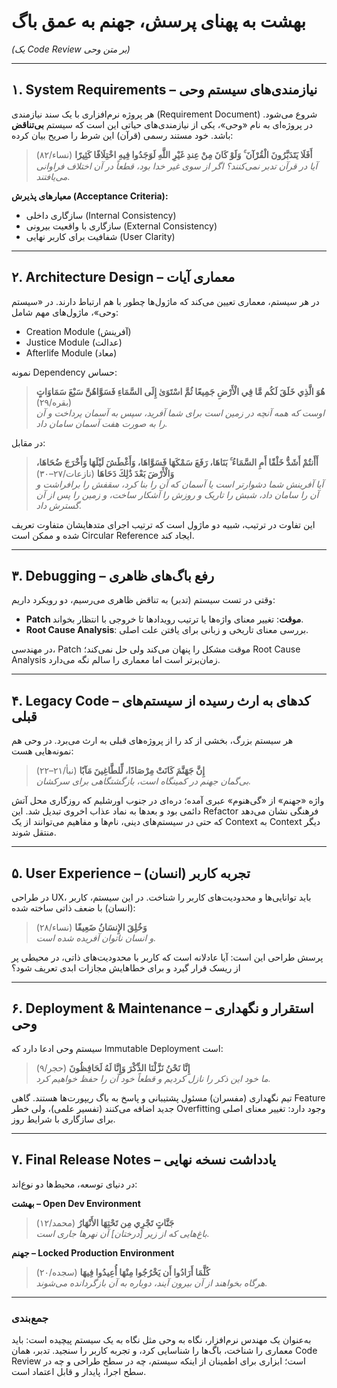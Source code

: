 # بهشت به پهنای پرسش، جهنم به عمق باگ  
*(یک Code Review بر متن وحی)*

---

## ۱. System Requirements – نیازمندی‌های سیستم وحی  
هر پروژه نرم‌افزاری با یک سند نیازمندی (Requirement Document) شروع می‌شود. در پروژه‌ای به نام «وحی»، یکی از نیازمندی‌های حیاتی این است که سیستم **بی‌تناقض** باشد. خود مستند رسمی (قرآن) این شرط را صریح بیان کرده:

> **أَفَلَا يَتَدَبَّرُونَ الْقُرْآنَ ۚ وَلَوْ كَانَ مِنْ عِندِ غَيْرِ اللَّهِ لَوَجَدُوا فِيهِ اخْتِلَافًا كَثِيرًا** (نساء/۸۲)  
> *آیا در قرآن تدبر نمی‌کنند؟ اگر از سوی غیر خدا بود، قطعاً در آن اختلاف فراوانی می‌یافتند.*

**معیارهای پذیرش (Acceptance Criteria):**  
- سازگاری داخلی (Internal Consistency)  
- سازگاری با واقعیت بیرونی (External Consistency)  
- شفافیت برای کاربر نهایی (User Clarity)  

---

## ۲. Architecture Design – معماری آیات  
در هر سیستم، معماری تعیین می‌کند که ماژول‌ها چطور با هم ارتباط دارند. در «سیستم وحی»، ماژول‌های مهم شامل:  
- Creation Module (آفرینش)  
- Justice Module (عدالت)  
- Afterlife Module (معاد)  

نمونه Dependency حساس:

> **هُوَ الَّذِي خَلَقَ لَكُم مَّا فِي الْأَرْضِ جَمِيعًا ثُمَّ اسْتَوَىٰ إِلَى السَّمَاءِ فَسَوَّاهُنَّ سَبْعَ سَمَاوَاتٍ** (بقره/۲۹)  
> *اوست که همه آنچه در زمین است برای شما آفرید، سپس به آسمان پرداخت و آن را به صورت هفت آسمان سامان داد.*

در مقابل:

> **أَأَنتُمْ أَشَدُّ خَلْقًا أَمِ السَّمَاءُ ۚ بَنَاهَا، رَفَعَ سَمْكَهَا فَسَوَّاهَا، وَأَغْطَشَ لَيْلَهَا وَأَخْرَجَ ضُحَاهَا، وَالْأَرْضَ بَعْدَ ذَٰلِكَ دَحَاهَا** (نازعات/۲۷–۳۰)  
> *آیا آفرینش شما دشوارتر است یا آسمان که آن را بنا کرد، سقفش را برافراشت و آن را سامان داد، شبش را تاریک و روزش را آشکار ساخت، و زمین را پس از آن گسترش داد.*

این تفاوت در ترتیب، شبیه دو ماژول است که ترتیب اجرای متدهایشان متفاوت تعریف شده و ممکن است Circular Reference ایجاد کند.

---

## ۳. Debugging – رفع باگ‌های ظاهری  
وقتی در تست سیستم (تدبر) به تناقض ظاهری می‌رسیم، دو رویکرد داریم:  
- **Patch موقت**: تغییر معنای واژه‌ها یا ترتیب رویدادها تا خروجی با انتظار بخواند.  
- **Root Cause Analysis**: بررسی معنای تاریخی و زبانی برای یافتن علت اصلی.  

در مهندسی، Patch موقت مشکل را پنهان می‌کند ولی حل نمی‌کند؛ Root Cause Analysis زمان‌برتر است اما معماری را سالم نگه می‌دارد.

---

## ۴. Legacy Code – کدهای به ارث رسیده از سیستم‌های قبلی  
هر سیستم بزرگ، بخشی از کد را از پروژه‌های قبلی به ارث می‌برد. در وحی هم نمونه‌هایی هست:

> **إِنَّ جَهَنَّمَ كَانَتْ مِرْصَادًا، لِّلطَّاغِينَ مَآبًا** (نبأ/۲۱–۲۲)  
> *بی‌گمان جهنم در کمینگاه است، بازگشتگاهی برای سرکشان.*

واژه «جهنم» از «گی‌هنوم» عبری آمده؛ دره‌ای در جنوب اورشلیم که روزگاری محل آتش دائمی بود و بعدها به نماد عذاب اخروی تبدیل شد. این Refactor فرهنگی نشان می‌دهد که حتی در سیستم‌های دینی، نام‌ها و مفاهیم می‌توانند از یک Context به Context دیگر منتقل شوند.

---

## ۵. User Experience – تجربه کاربر (انسان)  
در طراحی UX، باید توانایی‌ها و محدودیت‌های کاربر را شناخت. در این سیستم، کاربر (انسان) با ضعف ذاتی ساخته شده:

> **وَخُلِقَ الإِنسَانُ ضَعِيفًا** (نساء/۲۸)  
> *و انسان ناتوان آفریده شده است.*

پرسش طراحی این است: آیا عادلانه است که کاربر با محدودیت‌های ذاتی، در محیطی پر از ریسک قرار گیرد و برای خطاهایش مجازات ابدی تعریف شود؟

---

## ۶. Deployment & Maintenance – استقرار و نگهداری وحی  
سیستم وحی ادعا دارد که Immutable Deployment است:

> **إِنَّا نَحْنُ نَزَّلْنَا الذِّكْرَ وَإِنَّا لَهُ لَحَافِظُونَ** (حجر/۹)  
> *ما خود این ذکر را نازل کردیم و قطعاً خود آن را حفظ خواهیم کرد.*

تیم نگهداری (مفسران) مسئول پشتیبانی و پاسخ به باگ ریپورت‌ها هستند. گاهی Feature جدید اضافه می‌کنند (تفسیر علمی)، ولی خطر Overfitting وجود دارد: تغییر معنای اصلی برای سازگاری با شرایط روز.

---

## ۷. Final Release Notes – یادداشت نسخه نهایی  
در دنیای توسعه، محیط‌ها دو نوع‌اند:

**بهشت – Open Dev Environment**  
> **جَنَّاتٍ تَجْرِي مِن تَحْتِهَا الأَنْهَارُ** (محمد/۱۲)  
> *باغ‌هایی که از زیر [درختان] آن نهرها جاری است.*

**جهنم – Locked Production Environment**  
> **كُلَّمَا أَرَادُوا أَن يَخْرُجُوا مِنْهَا أُعِيدُوا فِيهَا** (سجده/۲۰)  
> *هرگاه بخواهند از آن بیرون آیند، دوباره به آن بازگردانده می‌شوند.*

---

### جمع‌بندی  
به‌عنوان یک مهندس نرم‌افزار، نگاه به وحی مثل نگاه به یک سیستم پیچیده است: باید معماری را شناخت، باگ‌ها را شناسایی کرد، و تجربه کاربر را سنجید. تدبر، همان Code Review است؛ ابزاری برای اطمینان از اینکه سیستم، چه در سطح طراحی و چه در سطح اجرا، پایدار و قابل اعتماد است.
